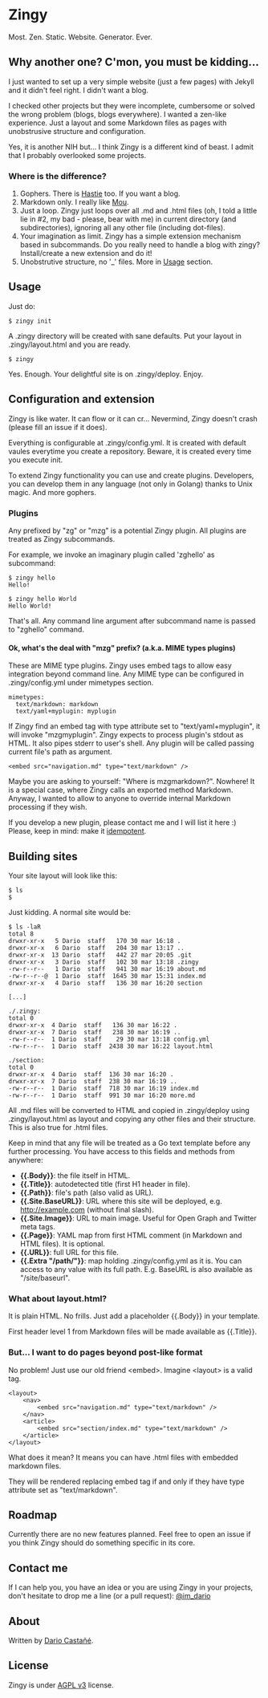 # Zingy

Most. Zen. Static. Website. Generator. Ever.

## Why another one? C'mon, you must be kidding...

I just wanted to set up a very simple website (just a few pages) with Jekyll and it didn't feel right. I didn't want a blog.

I checked other projects but they were incomplete, cumbersome or solved the wrong problem (blogs, blogs everywhere). I wanted a zen-like experience. Just a layout and some Markdown files as pages with unobstrusive structure and configuration.

Yes, it is another NIH but... I think Zingy is a different kind of beast. I admit that I probably overlooked some projects.

### Where is the difference?

1. Gophers. There is [Hastie](https://github.com/mkaz/hastie) too. If you want a blog.
2. Markdown only. I really like [Mou](http://mouapp.com/).
3. Just a loop. Zingy just loops over all .md and .html files (oh, I told a little lie in #2, my bad - please, bear with me) in current directory (and subdirectories), ignoring all any other file (including dot-files).
4. Your imagination as limit. Zingy has a simple extension mechanism based in subcommands. Do you really need to handle a blog with zingy? Install/create a new extension and do it!
5. Unobstrutive structure, no '_' files. More in [Usage](#usage) section.

## Usage

Just do:

    $ zingy init

A .zingy directory will be created with sane defaults. Put your layout in .zingy/layout.html and you are ready.

    $ zingy

Yes. Enough. Your delightful site is on .zingy/deploy. Enjoy.

## Configuration and extension

Zingy is like water. It can flow or it can cr... Nevermind, Zingy doesn't crash (please fill an issue if it does).

Everything is configurable at .zingy/config.yml. It is created with default vaules everytime you create a repository. Beware, it is created every time you execute init.

To extend Zingy functionality you can use and create plugins. Developers, you can develop them in any language (not only in Golang) thanks to Unix magic. And more gophers.

### Plugins

Any prefixed by "zg" or "mzg" is a potential Zingy plugin. All plugins are treated as Zingy subcommands.

For example, we invoke an imaginary plugin called 'zghello' as subcommand:

    $ zingy hello
    Hello!
    
    $ zingy hello World
    Hello World!

That's all. Any command line argument after subcommand name is passed to "zghello" command.

#### Ok, what's the deal with "mzg" prefix? (a.k.a. MIME types plugins)

These are MIME type plugins. Zingy uses embed tags to allow easy integration beyond command line. Any MIME type can be configured in .zingy/config.yml under mimetypes section.

    mimetypes:
      text/markdown: markdown
      text/yaml+myplugin: myplugin

If Zingy find an embed tag with type attribute set to "text/yaml+myplugin", it will invoke "mzgmyplugin". Zingy expects to process plugin's stdout as HTML. It also pipes stderr to user's shell. Any plugin will be called passing current file's path as argument.

    <embed src="navigation.md" type="text/markdown" />

Maybe you are asking to yourself: "Where is mzgmarkdown?". Nowhere! It is a special case, where Zingy calls an exported method Markdown. Anyway, I wanted to allow to anyone to override internal Markdown processing if they wish.

If you develop a new plugin, please contact me and I will list it here :) Please, keep in mind: make it [idempotent](http://en.wikipedia.org/wiki/Idempotence).

## Building sites

Your site layout will look like this:

    $ ls
    $

Just kidding. A normal site would be:

    $ ls -laR
    total 8
    drwxr-xr-x   5 Dario  staff   170 30 mar 16:18 .
    drwxr-xr-x   6 Dario  staff   204 30 mar 13:17 ..
    drwxr-xr-x  13 Dario  staff   442 27 mar 20:05 .git
    drwxr-xr-x   3 Dario  staff   102 30 mar 13:18 .zingy
    -rw-r--r--   1 Dario  staff   941 30 mar 16:19 about.md
    -rw-r--r--@  1 Dario  staff  1645 30 mar 15:31 index.md
    drwxr-xr-x   4 Dario  staff   136 30 mar 16:20 section
    
    [...]
    
    ./.zingy:
    total 0
    drwxr-xr-x  4 Dario  staff   136 30 mar 16:22 .
    drwxr-xr-x  7 Dario  staff   238 30 mar 16:19 ..
    -rw-r--r--  1 Dario  staff    29 30 mar 13:18 config.yml
    -rw-r--r--  1 Dario  staff  2438 30 mar 16:22 layout.html
    
    ./section:
    total 0
    drwxr-xr-x  4 Dario  staff  136 30 mar 16:20 .
    drwxr-xr-x  7 Dario  staff  238 30 mar 16:19 ..
    -rw-r--r--  1 Dario  staff  718 30 mar 16:19 index.md
    -rw-r--r--  1 Dario  staff  991 30 mar 16:20 more.md

All .md files will be converted to HTML and copied in .zingy/deploy using .zingy/layout.html as layout and copying any other files and their structure. This is also true for .html files.

Keep in mind that any file will be treated as a Go text template before any further processing. You have access to this fields and methods from anywhere:

* **{{.Body}}**: the file itself in HTML.
* **{{.Title}}**: autodetected title (first H1 header in file).
* **{{.Path}}**: file's path (also valid as URL).
* **{{.Site.BaseURL}}**: URL where this site will be deployed, e.g. http://example.com (without final slash).
* **{{.Site.Image}}**: URL to main image. Useful for Open Graph and Twitter meta tags.
* **{{.Page}}**: YAML map from first HTML comment (in Markdown and HTML files). It is optional.
* **{{.URL}}**: full URL for this file.
* **{{.Extra "/path/"}}**: map holding .zingy/config.yml as it is. You can access to any value with its full path. E.g. BaseURL is also available as "/site/baseurl".

### What about layout.html?

It is plain HTML. No frills. Just add a placeholder {{.Body}} in your template.

First header level 1 from Markdown files will be made available as {{.Title}}.

### But... I want to do pages beyond post-like format

No problem! Just use our old friend \<embed\>. Imagine \<layout\> is a valid tag.

    <layout>
    	<nav>
    	    <embed src="navigation.md" type="text/markdown" />
    	</nav>
    	<article>
	    	<embed src="section/index.md" type="text/markdown" />
	    </article>
    </layout>

What does it mean? It means you can have .html files with embedded markdown files.

They will be rendered replacing embed tag if and only if they have type attribute set as "text/markdown".

## Roadmap

Currently there are no new features planned. Feel free to open an issue if you think Zingy should do something specific in its core.

## Contact me

If I can help you, you have an idea or you are using Zingy in your projects, don't hesitate to drop me a line (or a pull request): [@im_dario](https://twitter.com/im_dario)

## About

Written by [Dario Castañé](http://dario.im).

## License

Zingy is under [AGPL v3](http://www.gnu.org/licenses/agpl-3.0.html) license.
